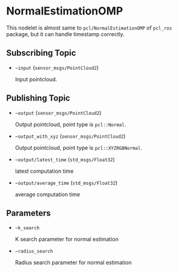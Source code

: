 # NormalEstimationOMP
This nodelet is almost same to `pcl/NormalEstimationOMP` of `pcl_ros` package,
but it can handle timestamp correctly.

## Subscribing Topic
* `~input` (`sensor_msgs/PointCloud2`)

  Input pointcloud.

## Publishing Topic
* `~output` (`sensor_msgs/PointCloud2`)

  Output pointcloud, point type is `pcl::Normal`.
* `~output_with_xyz` (`sensor_msgs/PointCloud2`)

  Output pointcloud, point type is `pcl::XYZRGBNormal`.

* `~output/latest_time` (`std_msgs/Float32`)

  latest computation time

* `~output/average_time` (`std_msgs/Float32`)

  average computation time

## Parameters
* `~k_search`

  K search parameter for normal estimation
* `~radius_search`

  Radius search parameter for normal estimation
